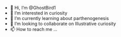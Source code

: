 - 👋 Hi, I’m @GhostBird1
- 👀 I’m interested in curiosity
- 🌱 I’m currently learning about parthenogenesis
- 💞️ I’m looking to collaborate on Illustrative curiosity
- 📫 How to reach me ...

<!---
GhostBird1/GhostBird1 is a ✨ special ✨ repository because its `README.md` (this file) appears on your GitHub profile.
You can click the Preview link to take a look at your changes.
--->
